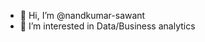 - 👋 Hi, I’m @nandkumar-sawant
- 👀 I’m interested in Data/Business analytics

<!---
nandkumar-sawant/nandkumar-sawant is a ✨ special ✨ repository because its `README.md` (this file) appears on your GitHub profile.
You can click the Preview link to take a look at your changes.
--->

